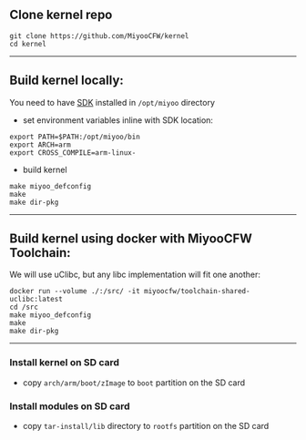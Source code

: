 ## Clone kernel repo

```
git clone https://github.com/MiyooCFW/kernel
cd kernel
```

---

## Build kernel locally:

You need to have [SDK](Get-the-prebuilt-SDK-from-GH-actions.md) installed in `/opt/miyoo` directory

- set environment variables inline with SDK location:
```
export PATH=$PATH:/opt/miyoo/bin
export ARCH=arm
export CROSS_COMPILE=arm-linux-
```
- build kernel
```
make miyoo_defconfig
make
make dir-pkg
```

---

## Build kernel using docker with MiyooCFW Toolchain:

We will use uClibc, but any libc implementation will fit one another:

```
docker run --volume ./:/src/ -it miyoocfw/toolchain-shared-uclibc:latest
cd /src
make miyoo_defconfig
make
make dir-pkg
```

---

### Install kernel on SD card

- copy `arch/arm/boot/zImage` to `boot` partition on the SD card

### Install modules on SD card

- copy `tar-install/lib` directory to `rootfs` partition on the SD card
